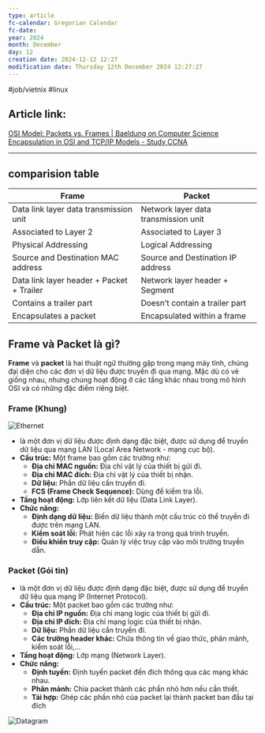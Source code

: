 ```yaml
---
type: article
fc-calendar: Gregorian Calendar
fc-date: 
year: 2024
month: December
day: 12
creation date: 2024-12-12 12:27
modification date: Thursday 12th December 2024 12:27:27
---
```


#job/vietnix #linux 
## Article link:

[OSI Model: Packets vs. Frames | Baeldung on Computer Science](https://www.baeldung.com/cs/osi-packets-vs-frames)
[Encapsulation in OSI and TCP/IP Models - Study CCNA](https://study-ccna.com/encapsulation/)
_____
## comparision table 

| Frame                                     | Packet                               |
| ----------------------------------------- | ------------------------------------ |
| Data link layer data transmission unit    | Network layer data transmission unit |
| Associated to Layer 2                     | Associated to Layer 3                |
| Physical Addressing                       | Logical Addressing                   |
| Source and Destination MAC address        | Source and Destination IP address    |
| Data link layer header + Packet + Trailer | Network layer header + Segment       |
| Contains a trailer part                   | Doesn’t contain a trailer part       |
| Encapsulates a packet                     | Encapsulated within a frame          |

## Frame và Packet là gì?

**Frame** và **packet** là hai thuật ngữ thường gặp trong mạng máy tính, chúng đại diện cho các đơn vị dữ liệu được truyền đi qua mạng. Mặc dù có vẻ giống nhau, nhưng chúng hoạt động ở các tầng khác nhau trong mô hình OSI và có những đặc điểm riêng biệt.

### Frame (Khung)


![Ethernet](https://www.baeldung.com/wp-content/uploads/sites/4/2021/10/Ethernet.png)

- là một đơn vị dữ liệu được định dạng đặc biệt, được sử dụng để truyền dữ liệu qua mạng LAN (Local Area Network - mạng cục bộ).
- **Cấu trúc:** Một frame bao gồm các trường như:
    - **Địa chỉ MAC nguồn:** Địa chỉ vật lý của thiết bị gửi đi.
    - **Địa chỉ MAC đích:** Địa chỉ vật lý của thiết bị nhận.
    - **Dữ liệu:** Phần dữ liệu cần truyền đi.
    - **FCS (Frame Check Sequence):** Dùng để kiểm tra lỗi.
- **Tầng hoạt động:** Lớp liên kết dữ liệu (Data Link Layer).
- **Chức năng:**
    - **Định dạng dữ liệu:** Biến dữ liệu thành một cấu trúc có thể truyền đi được trên mạng LAN.
    - **Kiểm soát lỗi:** Phát hiện các lỗi xảy ra trong quá trình truyền.
    - **Điều khiển truy cập:** Quản lý việc truy cập vào môi trường truyền dẫn.


### Packet (Gói tin)

- là một đơn vị dữ liệu được định dạng đặc biệt, được sử dụng để truyền dữ liệu qua mạng IP (Internet Protocol).
- **Cấu trúc:** Một packet bao gồm các trường như:
    - **Địa chỉ IP nguồn:** Địa chỉ mạng logic của thiết bị gửi đi.
    - **Địa chỉ IP đích:** Địa chỉ mạng logic của thiết bị nhận.
    - **Dữ liệu:** Phần dữ liệu cần truyền đi.
    - **Các trường header khác:** Chứa thông tin về giao thức, phân mảnh, kiểm soát lỗi,...
- **Tầng hoạt động:** Lớp mạng (Network Layer).
- **Chức năng:**
    - **Định tuyến:** Định tuyến packet đến đích thông qua các mạng khác nhau.
    - **Phân mảnh:** Chia packet thành các phần nhỏ hơn nếu cần thiết.
    - **Tái hợp:** Ghép các phần nhỏ của packet lại thành packet ban đầu tại đích

![Datagram](https://www.baeldung.com/wp-content/uploads/sites/4/2021/10/datagram.png)